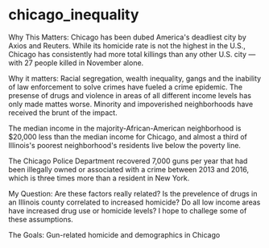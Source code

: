 # chicago_inequality

Why This Matters: 
Chicago has been dubed America's deadliest city by Axios and Reuters. While its homicide rate is not the highest in the U.S., Chicago has consistently had more total killings than any other U.S. city — with 27 people killed in November alone. 

Why it matters: 
Racial segregation, wealth inequality, gangs and the inability of law enforcement to solve crimes have fueled a crime epidemic. The presense of drugs and violence in areas of all different income levels has only made mattes worse. Minority and impoverished neighborhoods have received the brunt of the impact.

The median income in the majority-African-American neighborhood is $20,000 less than the median income for Chicago, and almost a third of Illinois's poorest neighborhood's residents live below the poverty line. 

The Chicago Police Department recovered 7,000 guns per year that had been illegally owned or associated with a crime between 2013 and 2016, which is three times more than a resident in New York. 

My Question: 
Are these factors really related? Is the prevelence of drugs in an Illinois county correlated to increased homicide? Do all low income areas have increased drug use or homicide levels? I hope to challege some of these assumptions. 

The Goals: 
Gun-related homicide and demographics in Chicago